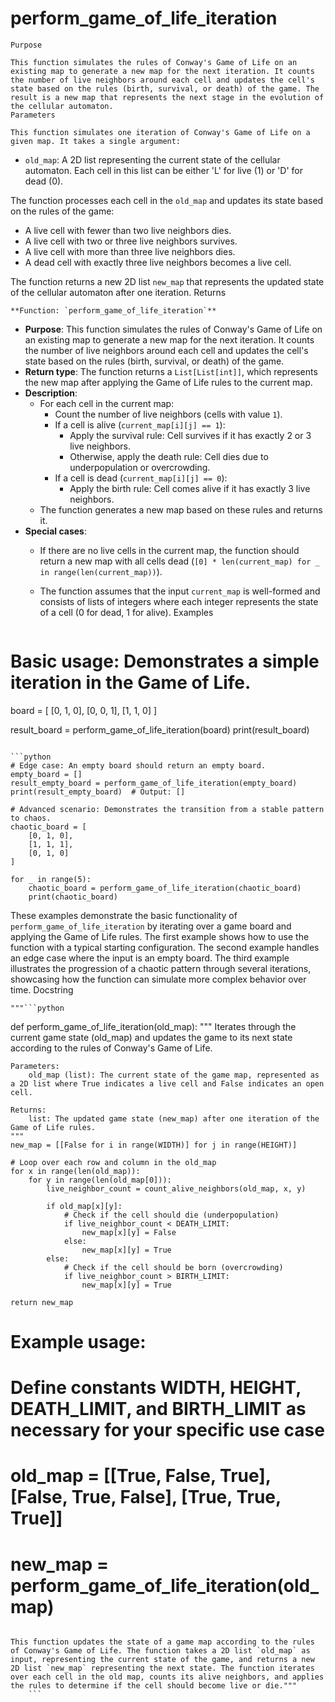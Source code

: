 # perform_game_of_life_iteration

    Purpose

    This function simulates the rules of Conway's Game of Life on an existing map to generate a new map for the next iteration. It counts the number of live neighbors around each cell and updates the cell's state based on the rules (birth, survival, or death) of the game. The result is a new map that represents the next stage in the evolution of the cellular automaton.
    Parameters

    This function simulates one iteration of Conway's Game of Life on a given map. It takes a single argument:

- `old_map`: A 2D list representing the current state of the cellular automaton. Each cell in this list can be either 'L' for live (1) or 'D' for dead (0).

The function processes each cell in the `old_map` and updates its state based on the rules of the game:
- A live cell with fewer than two live neighbors dies.
- A live cell with two or three live neighbors survives.
- A live cell with more than three live neighbors dies.
- A dead cell with exactly three live neighbors becomes a live cell.

The function returns a new 2D list `new_map` that represents the updated state of the cellular automaton after one iteration.
    Returns

    **Function: `perform_game_of_life_iteration`**

- **Purpose**: This function simulates the rules of Conway's Game of Life on an existing map to generate a new map for the next iteration. It counts the number of live neighbors around each cell and updates the cell's state based on the rules (birth, survival, or death) of the game.
- **Return type**: The function returns a `List[List[int]]`, which represents the new map after applying the Game of Life rules to the current map.
- **Description**:
  - For each cell in the current map:
    - Count the number of live neighbors (cells with value `1`).
    - If a cell is alive (`current_map[i][j] == 1`):
      - Apply the survival rule: Cell survives if it has exactly 2 or 3 live neighbors.
      - Otherwise, apply the death rule: Cell dies due to underpopulation or overcrowding.
    - If a cell is dead (`current_map[i][j] == 0`):
      - Apply the birth rule: Cell comes alive if it has exactly 3 live neighbors.
  - The function generates a new map based on these rules and returns it.
- **Special cases**:
  - If there are no live cells in the current map, the function should return a new map with all cells dead (`[0] * len(current_map) for _ in range(len(current_map))`).
  - The function assumes that the input `current_map` is well-formed and consists of lists of integers where each integer represents the state of a cell (0 for dead, 1 for alive).
    Examples

    ```python
# Basic usage: Demonstrates a simple iteration in the Game of Life.
board = [
    [0, 1, 0],
    [0, 0, 1],
    [1, 1, 0]
]

result_board = perform_game_of_life_iteration(board)
print(result_board)
```

```python
# Edge case: An empty board should return an empty board.
empty_board = []
result_empty_board = perform_game_of_life_iteration(empty_board)
print(result_empty_board)  # Output: []

# Advanced scenario: Demonstrates the transition from a stable pattern to chaos.
chaotic_board = [
    [0, 1, 0],
    [1, 1, 1],
    [0, 1, 0]
]

for _ in range(5):
    chaotic_board = perform_game_of_life_iteration(chaotic_board)
    print(chaotic_board)
```
These examples demonstrate the basic functionality of `perform_game_of_life_iteration` by iterating over a game board and applying the Game of Life rules. The first example shows how to use the function with a typical starting configuration. The second example handles an edge case where the input is an empty board. The third example illustrates the progression of a chaotic pattern through several iterations, showcasing how the function can simulate more complex behavior over time.
    Docstring

    """```python
def perform_game_of_life_iteration(old_map):
    """
    Iterates through the current game state (old_map) and updates the game to its next state according to the rules of Conway's Game of Life.

    Parameters:
        old_map (list): The current state of the game map, represented as a 2D list where True indicates a live cell and False indicates an open cell.

    Returns:
        list: The updated game state (new_map) after one iteration of the Game of Life rules.
    """
    new_map = [[False for i in range(WIDTH)] for j in range(HEIGHT)]

    # Loop over each row and column in the old_map
    for x in range(len(old_map)):
        for y in range(len(old_map[0])):
            live_neighbor_count = count_alive_neighbors(old_map, x, y)

            if old_map[x][y]:
                # Check if the cell should die (underpopulation)
                if live_neighbor_count < DEATH_LIMIT:
                    new_map[x][y] = False
                else:
                    new_map[x][y] = True
            else:
                # Check if the cell should be born (overcrowding)
                if live_neighbor_count > BIRTH_LIMIT:
                    new_map[x][y] = True

    return new_map

# Example usage:
# Define constants WIDTH, HEIGHT, DEATH_LIMIT, and BIRTH_LIMIT as necessary for your specific use case
# old_map = [[True, False, True], [False, True, False], [True, True, True]]
# new_map = perform_game_of_life_iteration(old_map)
```

This function updates the state of a game map according to the rules of Conway's Game of Life. The function takes a 2D list `old_map` as input, representing the current state of the game, and returns a new 2D list `new_map` representing the next state. The function iterates over each cell in the old map, counts its alive neighbors, and applies the rules to determine if the cell should become live or die."""
    ```
